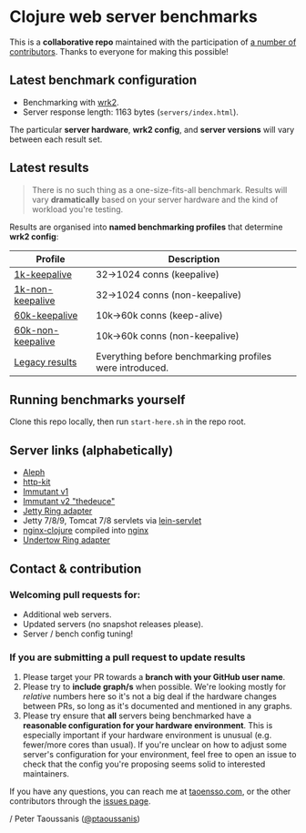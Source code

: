 # Clojure web server benchmarks

This is a **collaborative repo** maintained with the participation of [a number of contributors](https://github.com/ptaoussanis/clojure-web-server-benchmarks/graphs/contributors). Thanks to everyone for making this possible!

## Latest benchmark configuration
  * Benchmarking with [wrk2](https://github.com/giltene/wrk2).
  * Server response length: 1163 bytes (`servers/index.html`).

The particular **server hardware**, **wrk2 config**, and **server versions** will vary between each result set.

## Latest results

> There is no such thing as a one-size-fits-all benchmark. Results will vary **dramatically** based on your server hardware and the kind of workload you're testing.

Results are organised into **named benchmarking profiles** that determine **wrk2 config**:

Profile             | Description
------------------- | -----------
[1k-keepalive]      | 32→1024 conns (keepalive)
[1k-non-keepalive]  | 32→1024 conns (non-keepalive)
[60k-keepalive]     | 10k→60k conns (keep-alive)
[60k-non-keepalive] | 10k→60k conns (non-keepalive)
[Legacy results]    | Everything before benchmarking profiles were introduced.

## Running benchmarks yourself

Clone this repo locally, then run `start-here.sh` in the repo root.

## Server links (alphabetically)

  * [Aleph]
  * [http-kit]
  * [Immutant v1]
  * [Immutant v2 "thedeuce"]
  * [Jetty Ring adapter]
  * Jetty 7/8/9, Tomcat 7/8 servlets via [lein-servlet]
  * [nginx-clojure] compiled into [nginx]
  * [Undertow Ring adapter]

## Contact & contribution

### Welcoming pull requests for:

  * Additional web servers.
  * Updated servers (no snapshot releases please).
  * Server / bench config tuning!

### If you are submitting a pull request to update results

  1. Please target your PR towards a **branch with your GitHub user name**.
  2. Please try to **include graph/s** when possible. We're looking mostly for _relative_ numbers here so it's not a big deal if the hardware changes between PRs, so long as it's documented and mentioned in any graphs.
  3. Please try ensure that **all** servers being benchmarked have a **reasonable configuration for your hardware environment**. This is especially important if your hardware environment is unusual (e.g. fewer/more cores than usual). If you're unclear on how to adjust some server's configuration for your environment, feel free to open an issue to check that the config you're proposing seems solid to interested maintainers.

If you have any questions, you can reach me at [taoensso.com](https://www.taoensso.com), or the other contributors through the [issues page](https://github.com/ptaoussanis/clojure-web-server-benchmarks/issues?state=open).

/ Peter Taoussanis ([@ptaoussanis])

[@ptaoussanis]: https://github.com/ptaoussanis

[1k-keepalive]: https://github.com/ptaoussanis/clojure-web-server-benchmarks/tree/master/results/1k-keepalive#1k-keepalive
[1k-non-keepalive]: https://github.com/ptaoussanis/clojure-web-server-benchmarks/tree/master/results/1k-non-keepalive#1k-non-keepalive
[60k-keepalive]: https://github.com/ptaoussanis/clojure-web-server-benchmarks/tree/master/results/60k-keepalive#60k-keepalive
[60k-non-keepalive]: https://github.com/ptaoussanis/clojure-web-server-benchmarks/tree/master/results/60k-non-keepalive#60k-non-keepalive
[Legacy results]: https://github.com/ptaoussanis/clojure-web-server-benchmarks/tree/master/results/legacy#legacy-results

[Aleph]: https://github.com/ztellman/aleph
[http-kit]: https://github.com/shenfeng/http-kit
[Immutant v1]: http://immutant.org/
[Immutant v2 "thedeuce"]: https://github.com/immutant/immutant
[Jetty Ring adapter]: https://github.com/ring-clojure/ring
[lein-servlet]: https://github.com/kumarshantanu/lein-servlet
[nginx-clojure]: https://github.com/xfeep/nginx-clojure
[nginx]: http://nginx.org
[Undertow Ring adapter]: https://github.com/piranha/ring-undertow-adapter